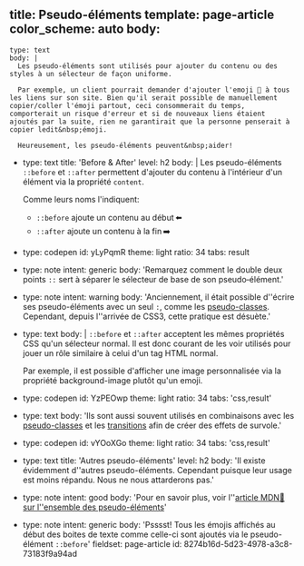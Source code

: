 title: Pseudo-éléments
template: page-article
color_scheme: auto
body:
  -
    type: text
    body: |
      Les pseudo-éléments sont utilisés pour ajouter du contenu ou des styles à un sélecteur de façon uniforme. 
      
      Par exemple, un client pourrait demander d'ajouter l'emoji 🔗 à tous les liens sur son site. Bien qu'il serait possible de manuellement copier/coller l'émoji partout, ceci consommerait du temps, comporterait un risque d'erreur et si de nouveaux liens étaient ajoutés par la suite, rien ne garantirait que la personne penserait à copier ledit&nbsp;émoji. 
      
      Heureusement, les pseudo-éléments peuvent&nbsp;aider!
  -
    type: text
    title: 'Before & After'
    level: h2
    body: |
      Les pseudo-éléments `::before` et `::after` permettent d'ajouter du contenu à l'intérieur d'un élément via la propriété&nbsp;`content`. 
      
      Comme leurs noms l'indiquent: 
      
      - `::before` ajoute un contenu au&nbsp;début&thinsp;⬅️ 
      - `::after` ajoute un contenu à la&nbsp;fin&thinsp;➡️
  -
    type: codepen
    id: yLyPqmR
    theme: light
    ratio: 34
    tabs: result
  -
    type: note
    intent: generic
    body: 'Remarquez comment le double deux points `::` sert à séparer le sélecteur de base de son&nbsp;pseudo&#8209;élément.'
  -
    type: note
    intent: warning
    body: 'Anciennement, il était possible d''écrire ses pseudo-éléments avec un seul&nbsp;`:`, comme les [pseudo-classes](./pseudo-classes). Cependant, depuis l''arrivée de CSS3, cette pratique est&nbsp;désuète.'
  -
    type: text
    body: |
      `::before` et `::after` acceptent les mêmes propriétés CSS qu'un sélecteur normal. Il est donc courant de les voir utilisés pour jouer un rôle similaire à celui d'un tag HTML normal. 
      
      Par exemple, il est possible d'afficher une image personnalisée via la propriété background-image plutôt qu'un&nbsp;emoji.
  -
    type: codepen
    id: YzPEOwp
    theme: light
    ratio: 34
    tabs: 'css,result'
  -
    type: text
    body: 'Ils sont aussi souvent utilisés en combinaisons avec les [pseudo-classes](./pseudo-classes) et les [transitions](./transition) afin de créer des effets de&nbsp;survole.'
  -
    type: codepen
    id: vYOoXGo
    theme: light
    ratio: 34
    tabs: 'css,result'
  -
    type: text
    title: 'Autres pseudo-éléments'
    level: h2
    body: 'Il existe évidemment d''autres pseudo-éléments. Cependant puisque leur usage est moins répandu. Nous ne nous attarderons&nbsp;pas.'
  -
    type: note
    intent: good
    body: 'Pour en savoir plus, voir l''[article MDN🦖 sur l''ensemble des&nbsp;pseudo-éléments](https://developer.mozilla.org/fr/docs/Web/CSS/Pseudo-%C3%A9l%C3%A9ments#Liste_des_pseudo-%C3%A9l%C3%A9ments)'
  -
    type: note
    intent: generic
    body: 'Psssst! Tous les émojis affichés au début des boites de texte comme celle-ci sont ajoutés via le pseudo-élément `::before`'
fieldset: page-article
id: 8274b16d-5d23-4978-a3c8-73183f9a94ad
